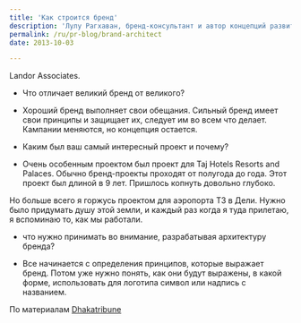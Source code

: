 ```yaml
---
title: 'Как строится бренд'
description: 'Лулу Рагхаван, бренд-консультант и автор концепций развития брендов таиландских отелей, управляющий директор Landor Associates. - Что отличает великий бренд от великого?'
permalink: /ru/pr-blog/brand-architect
date: 2013-10-03

---
```


Landor Associates.

 - Что отличает великий бренд от великого?

 - Хороший бренд выполняет свои обещания. Сильный бренд имеет свои принципы и защищает их, следует им во всем что делает. Кампании меняются, но концепция остается.

 - Каким был ваш самый интересный проект и почему?

 - Очень особенным проектом был проект для  Taj Hotels Resorts and Palaces. Обычно бренд-проекты проходят от полугода до года. Этот проект был длиной в 9 лет. Пришлось копнуть довольно глубоко.

Но больше всего я горжусь проектом для аэропорта T3 в Дели. Нужно было придумать душу этой земли, и каждый раз когда я туда прилетаю, я вспоминаю то, как мы работали.

 - что нужно принимать во внимание, разрабатывая архитектуру бренда?

 - Все начинается с определения принципов, которые выражает бренд. Потом уже нужно понять, как они будут выражены, в какой форме, использовать для логотипа символ или надпись с названием.

По материалам <a href="http://www.dhakatribune.com/business/2013/oct/06/strong-brands-stand-something">Dhakatribune</a>

